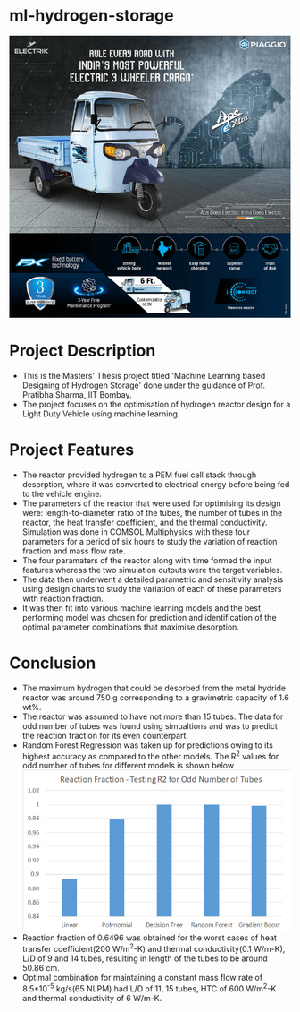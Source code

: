 # ml-hydrogen-storage
![Light Duty Vehicle example](https://github.com/pratikk0501/ml-hydrogen-storage/blob/main/images/piaggio-ape-extra-cargo-loader_orig.jpg)
# Project Description
* This is the Masters' Thesis project titled 'Machine Learning based Designing of Hydrogen Storage' done under the guidance of Prof. Pratibha Sharma, IIT Bombay.
* The project focuses on the optimisation of hydrogen reactor design for a Light Duty Vehicle using machine learning.
# Project Features
* The reactor provided hydrogen to a PEM fuel cell stack through desorption, where it was converted to electrical energy before being fed to the vehicle engine.
* The parameters of the reactor that were used for optimising its design were: length-to-diameter ratio of the tubes, the number of tubes in the reactor, the heat transfer coefficient, and the thermal conductivity. Simulation was done in COMSOL Multiphysics with these four parameters for a period of six hours to study the variation of reaction fraction and mass flow rate.
* The four paramaters of the reactor along with time formed the input features whereas the two simulation outputs were the target variables.
* The data then underwent a detailed parametric and sensitivity analysis using design charts to study the variation of each of these parameters with reaction fraction.
* It was then fit into various machine learning models and the best performing model was chosen for prediction and identification of the optimal parameter combinations that maximise desorption.
# Conclusion
* The maximum hydrogen that could be desorbed from the metal hydride reactor was around 750 g corresponding to a gravimetric capacity of 1.6 wt%.
* The reactor was assumed to have not more than 15 tubes. The data for odd number of tubes was found using simualtions and was to predict the reaction fraction for its even counterpart.
* Random Forest Regression was taken up for predictions owing to its highest accuracy as compared to the other models. The R<sup>2</sup> values for odd number of tubes for different models is shown below
![Testing R^2 for Reaction Fraction for Odd Tubes](https://github.com/pratikk0501/ml-hydrogen-storage/blob/main/images/Reaction_Fraction_R2_Odd_Tubes.png)
* Reaction fraction of 0.6496 was obtained for the worst cases of heat transfer coefficient(200 W/m<sup>2</sup>-K) and thermal conductivity(0.1 W/m-K), L/D of 9 and 14 tubes, resulting in length of the tubes to be around 50.86 cm.
* Optimal combination for maintaining a constant mass flow rate of 8.5*10<sup>-5</sup> kg/s(65 NLPM) had L/D of 11, 15 tubes, HTC of 600 W/m<sup>2</sup>-K and thermal conductivity of 6 W/m-K.
